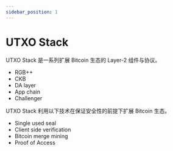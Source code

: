 ```yaml
---
sidebar_position: 1
---
```


# UTXO Stack

UTXO Stack 是一系列扩展 Bitcoin 生态的 Layer-2 组件与协议。

* RGB++
* CKB
* DA layer
* App chain
* Challenger

UTXO Stack 利用以下技术在保证安全性的前提下扩展 Bitcoin 生态。

* Single used seal
* Client side verification
* Bitcoin merge mining
* Proof of Access
